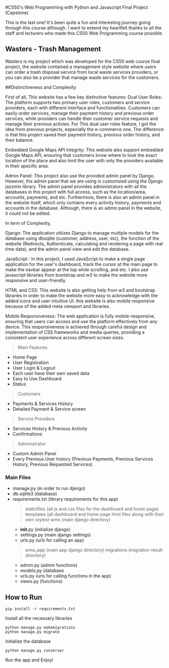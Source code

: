 #CS50's Web Programming with Python and Javascript Final Project (Capstone)

This is the last one! It's been quite a fun and interesting journey going through this course although. I want to extend my heartfelt thanks to all the staff and lecturers who made this CS50 Web Programming course possible.

## Wasters - Trash Management
Wasters is my project which was developed for the CS50 web course final project, the website contained a management style website where users can order a trash disposal service from local waste services providers, or you can also be a provider that manage waste services for the customers.


##Distinctiveness and Complexity 

First of all, This website has a few key distinctive features:
Dual User Roles: The platform supports two primary user roles, customers and service providers, each with different interface and functionalities. Customers can easily order services, manage their payment history and previous order services, while providers can handle their customer service requests and manage their previous activies. For This dual user roles feature, I got the idea from previous projects, especially the e-commerce one. The difference is that this project saved their payment history, previous order history, and their balance.

Embedded Google Maps API Integrity: This website also support embedded Google Maps API, ensuring that customers know where to look the exact location of the place and also limit the user with only the providers available in their specific area.

Admin Panel: This project also use the provided admin panel by Django. However, the admin panel that we are using is customized using the Django jazzmin library. The admin panel provides administrators with all the databases in this project with full access, such as the location/area, accounts, payments, and etc. Furthermore, there is also an admin panel in the website itself, which only contains every activity history, payments and accounts in the database. Although, there is an admin panel in the website, it could not be edited.

In term of Complexity,

Django: The application utilizes Django to manage multiple models for the database using dbsqlite (customer, address, user, etc), the function of the website (Redirects, Authenticate, calculating and rendering a page with real time data), and the admin panel view and edit the database.

JavaScript : In this project, I used JavaScript to make a single page application for the user's dashboard, track the cursor at the main page to make the navbar appear at the top while scrolling, and etc. I also use javascript libraries from bootstrap and w3 to make the website more responsive and user-friendly.

HTML and CSS: This website is also getting help from w3 and bootstrap libraries in order to make the website more easy to acknowledge with the added icons and user intuitive UI. this website is also mobile responsive because of the added meta viewport and libraries.

Mobile Responsiveness: The web application is fully mobile-responsive,  ensuring that users can access and use the platform effectively from any device. This responsiveness is achieved through careful design and implementation of CSS frameworks and media queries, providing a consistent user experience across different screen sizes.

> Main Features

- Home Page
- User Registration
- User Login & Logout
- Each user have their own saved data
- Easy to Use Dashboard
- Status
> Customers
- Payments & Services History
- Detailed Payment & Service screen
> Service Providers
- Services History & Previous Activity
- Confirmations
> Administrator
- Custom Admin Panel
- Every Previous User history (Previous Payments, Previous Services History, Previous Requested Services)




### Main Files

- manage.py (in order to run django)
- db.sqlite3 (database)
- requirements.txt (library requirements for this app)
	> staticfiles (all js and css files for the dashboard and home page)
	> templates (all dashboard and home page html files along with their own styles)
	> wms (main django directory)
	- __init__.py (initialize django)
	- settings.py (main django settings)
	- urls.py (urls for calling an app)
	> wms_app (main app django directory)
	> migrations (migration result directory)
	- admin.py (admin functions)
	- models.py (database 
	- urls.py (urls for calling functions in the app)
	- views.py (functions)

## How to Run

```
pip install -r requirements.txt
```

Install all the necessary libraries


```
python manage.py makemigrations
python manage.py migrate
```

Initialize the database


```
python manage.py runserver
```

Run the app and Enjoy!


	
	








